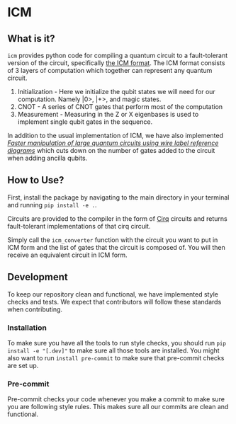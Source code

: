 # ICM
## What is it?

`icm` provides python code for compiling a quantum circuit to a fault-tolerant version of the circuit, specifically [the ICM format](https://arxiv.org/abs/1509.02004). The ICM format consists of 3 layers of computation which together can represent any quantum circuit. 
1. Initialization - Here we initialize the qubit states we will need for our computation. Namely |0>, |+>, and magic states. 
2. CNOT - A series of CNOT gates that perform most of the computation
3. Measurement - Measuring in the Z or X eigenbases is used to implement single qubit gates in the sequence. 

In addition to the usual implementation of ICM, we have also implemented [*Faster manipulation of large quantum circuits using wire label reference diagrams*](https://arxiv.org/abs/1811.060110) which cuts down on the number of gates added to the circuit when adding ancilla qubits. 

## How to Use?

First, install the package by navigating to the main directory in your terminal and running `pip install -e .`.

Circuits are provided to the compiler in the form of [Cirq](https://quantumai.google/cirq) circuits and returns fault-tolerant implementations of that cirq circuit.

Simply call the `icm_converter` function with the circuit you want to put in ICM form and the list of gates that the circuit is composed of. You will then receive an equivalent circuit in ICM form.

## Development
To keep our repository clean and functional, we have implemented style checks and
tests. We expect that contributors will follow these standards when contributing.
### Installation
To make sure you have all the tools to run style checks, you should run
`pip install -e "[.dev]"` to make sure all those tools are installed. You might
also want to run `install pre-commit` to make sure that pre-commit checks are 
set up.

### Pre-commit
Pre-commit checks your code whenever you make a commit to make sure you are
following style rules. This makes sure all our commits are clean and functional.
